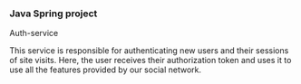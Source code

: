 ### Java Spring project
Auth-service

This service is responsible for authenticating new users and their sessions of site visits.
Here, the user receives their authorization token and uses it to use all the features provided by our social network.    

